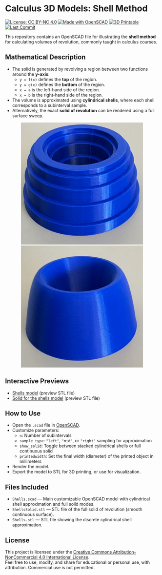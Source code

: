 # Calculus 3D Models: Shell Method

[![License: CC BY-NC 4.0](https://img.shields.io/badge/License-CC--BY--NC%204.0-lightgrey.svg)](https://creativecommons.org/licenses/by-nc/4.0/)
[![Made with OpenSCAD](https://img.shields.io/badge/Made%20with-OpenSCAD-yellow.svg)](https://openscad.org/)
[![3D Printable](https://img.shields.io/badge/3D-Printable-blue.svg)]()
[![Last Commit](https://img.shields.io/github/last-commit/divisbyzero/calculus-shells)](https://github.com/divisbyzero/calculus-shells/commits/main)

This repository contains an OpenSCAD file for illustrating the **shell method** for calculating volumes of revolution, commonly taught in calculus courses.

## Mathematical Description

- The solid is generated by revolving a region between two functions around the **y-axis**:
  - `y = f(x)` defines the **top** of the region.
  - `y = g(x)` defines the **bottom** of the region.
  - `x = a` is the left-hand side of the region.
  - `x = b` is the right-hand side of the region.
- The volume is approximated using **cylindrical shells**, where each shell corresponds to a subinterval sample.
- Alternatively, the exact **solid of revolution** can be rendered using a full surface sweep.


<p align="center">
  <img src="Shell.jpeg" alt="Shell model" width="400">
  <img src="ShellSolid.jpeg" alt="The solid for the shell model" width="400">
</p>

## Interactive Previews

- [Shells model](Shells.stl) (preview STL file)
- [Solid for the shells model](ShellsSolid.stl) (preview STL file)


## How to Use

- Open the `.scad` file in [OpenSCAD](https://openscad.org/).
- Customize parameters:
  - `n`: Number of subintervals
  - `sample_type`: `"left"`, `"mid"`, or `"right"` sampling for approximation
  - `show_solid`: Toggle between stacked cylindrical shells or full continuous solid
  - `printedwidth`: Set the final width (diameter) of the printed object in millimeters
- Render the model.
- Export the model to STL for 3D printing, or use for visualization.

## Files Included

- `Shells.scad` — Main customizable OpenSCAD model with cylindrical shell approximation and full solid modes.
- `ShellsSolid.stl` — STL file of the full solid of revolution (smooth continuous surface).
- `Shells.stl` — STL file showing the discrete cylindrical shell approximation.

## License

This project is licensed under the [Creative Commons Attribution-NonCommercial 4.0 International License](https://creativecommons.org/licenses/by-nc/4.0/).  
Feel free to use, modify, and share for educational or personal use, with attribution. Commercial use is not permitted.

